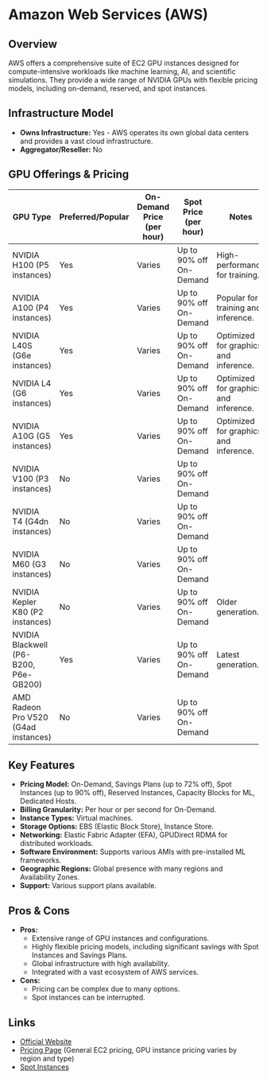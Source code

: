 # Amazon Web Services (AWS)

## Overview
AWS offers a comprehensive suite of EC2 GPU instances designed for compute-intensive workloads like machine learning, AI, and scientific simulations. They provide a wide range of NVIDIA GPUs with flexible pricing models, including on-demand, reserved, and spot instances.

## Infrastructure Model
*   **Owns Infrastructure:** Yes - AWS operates its own global data centers and provides a vast cloud infrastructure.
*   **Aggregator/Reseller:** No

## GPU Offerings & Pricing
| GPU Type | Preferred/Popular | On-Demand Price (per hour) | Spot Price (per hour) | Notes |
|---|---|---|---|---|
| NVIDIA H100 (P5 instances) | Yes | Varies | Up to 90% off On-Demand | High-performance for training. |
| NVIDIA A100 (P4 instances) | Yes | Varies | Up to 90% off On-Demand | Popular for training and inference. |
| NVIDIA L40S (G6e instances) | Yes | Varies | Up to 90% off On-Demand | Optimized for graphics and inference. |
| NVIDIA L4 (G6 instances) | Yes | Varies | Up to 90% off On-Demand | Optimized for graphics and inference. |
| NVIDIA A10G (G5 instances) | Yes | Varies | Up to 90% off On-Demand | Optimized for graphics and inference. |
| NVIDIA V100 (P3 instances) | No | Varies | Up to 90% off On-Demand | |
| NVIDIA T4 (G4dn instances) | No | Varies | Up to 90% off On-Demand | |
| NVIDIA M60 (G3 instances) | No | Varies | Up to 90% off On-Demand | |
| NVIDIA Kepler K80 (P2 instances) | No | Varies | Up to 90% off On-Demand | Older generation. |
| NVIDIA Blackwell (P6-B200, P6e-GB200) | Yes | Varies | Up to 90% off On-Demand | Latest generation. |
| AMD Radeon Pro V520 (G4ad instances) | No | Varies | Up to 90% off On-Demand | |

## Key Features
*   **Pricing Model:** On-Demand, Savings Plans (up to 72% off), Spot Instances (up to 90% off), Reserved Instances, Capacity Blocks for ML, Dedicated Hosts.
*   **Billing Granularity:** Per hour or per second for On-Demand.
*   **Instance Types:** Virtual machines.
*   **Storage Options:** EBS (Elastic Block Store), Instance Store.
*   **Networking:** Elastic Fabric Adapter (EFA), GPUDirect RDMA for distributed workloads.
*   **Software Environment:** Supports various AMIs with pre-installed ML frameworks.
*   **Geographic Regions:** Global presence with many regions and Availability Zones.
*   **Support:** Various support plans available.

## Pros & Cons
*   **Pros:**
    *   Extensive range of GPU instances and configurations.
    *   Highly flexible pricing models, including significant savings with Spot Instances and Savings Plans.
    *   Global infrastructure with high availability.
    *   Integrated with a vast ecosystem of AWS services.
*   **Cons:**
    *   Pricing can be complex due to many options.
    *   Spot instances can be interrupted.

## Links
*   [Official Website](https://aws.amazon.com/ec2/instance-types/gpu/)
*   [Pricing Page](https://aws.amazon.com/ec2/pricing/on-demand/) (General EC2 pricing, GPU instance pricing varies by region and type)
*   [Spot Instances](https://aws.amazon.com/ec2/spot/)